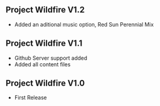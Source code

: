 ## Project Wildfire V1.2 ##
- Added an aditional music option, Red Sun Perennial Mix


## Project Wildfire V1.1 ##
- Github Server support added
- Added all content files


## Project Wildfire V1.0 ##
- First Release
